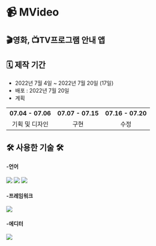 # 📹 MVideo

## 🎬영화, 📺TV프로그램 안내 앱

## 🗓 제작 기간

- 2022년 7월 4일 ~ 2022년 7월 20일 (17일)
- 배포 : 2022년 7월 20일
- 계획
<table>
<tr>
        <th width="33%" align="center">07.04 - 07.06
        </th>
        <th width="33%" align="center">07.07 - 07.15
        </th>
        <th width="33%" align="center">07.16 - 07.20
        </th>
    </tr>
    <tr>
        <td align="center">기획 및 디자인<br/>
        </td>
        <td align="center">구현
        </td>
      <td align="center">수정
        </td>
    </tr>
</table>

## 🛠 사용한 기술 🛠

<h4>-언어</h4>
<p float="left">
<img src="https://img.shields.io/badge/html5-E34F26?style=for-the-badge&logo=html5&logoColor=white">
<img src="https://img.shields.io/badge/CSS-1572B6?style=for-the-badge&logo=CSS&logoColor=white">
<img src="https://img.shields.io/badge/JavaScript-F7DF1E?style=for-the-badge&logo=JavaScript&logoColor=white">

</p>

<h4>-프레임워크</h4>
<p float="left">
<img src="https://img.shields.io/badge/React-61DAFB?style=flat-square&logo=React&logoColor=black">
</p>

<h4>-에디터</h4>
<img src="https://img.shields.io/badge/VisualStudio-143?style=for-the-badge&logo=VisualStudio&logoColor=blue&color=blue&labelColor=c4c4c4">
